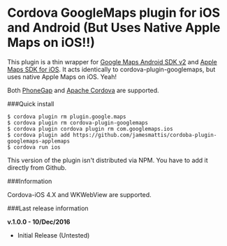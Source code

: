 Cordova GoogleMaps plugin for iOS and Android (But Uses Native Apple Maps on iOS!!)
==========================

This plugin is a thin wrapper for [Google Maps Android SDK v2](https://developers.google.com/maps/documentation/android/) and [Apple Maps SDK for iOS](https://developer.apple.com). It acts identically to cordova-plugin-googlemaps, but uses native Apple Maps on iOS. Yeah!

Both [PhoneGap](http://phonegap.com/) and [Apache Cordova](http://cordova.apache.org/) are supported.

###Quick install

```
$ cordova plugin rm plugin.google.maps
$ cordova plugin rm cordova-plugin-googlemaps
$ cordova plugin cordova plugin rm com.googlemaps.ios
$ cordova plugin add https://github.com/jamesmattis/cordoba-plugin-googlemaps-applemaps
$ cordova run ios
```

This version of the plugin isn't distributed via NPM. You have to add it directly from Github.

###Information

Cordova-iOS 4.X and WKWebView are supported.

###Last release information

**v.1.0.0 - 10/Dec/2016**

- Initial Release (Untested)



